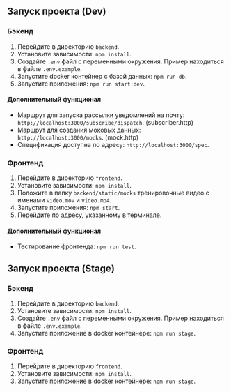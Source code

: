 ## Запуск проекта (Dev)

### Бэкенд

1. Перейдите в директорию `backend`.
2. Установите зависимости: `npm install`.
3. Создайте `.env` файл с переменными окружения. Пример находиться в файле `.env.example`.
4. Запустите docker контейнер с базой данных: `npm run db`.
5. Запустите приложения: `npm run start:dev`.

#### Дополнительный функционал

- Маршрут для запуска рассылки уведомлений на почту: `http://localhost:3000/subscribe/dispatch`. (subscriber.http)
- Маршрут для создания моковых данных: `http://localhost:3000/mocks`. (mock.http)
- Спецификация доступна по адресу: `http://localhost:3000/spec`.

### Фронтенд

1. Перейдите в директорию `frontend`.
2. Установите зависимости: `npm install`.
3. Положите в папку `backend/static/mocks` тренировочные видео с именами `video.mov` и `video.mp4`.
4. Запустите приложения: `npm start`.
5. Перейдите по адресу, указанному в терминале.

#### Дополнительный функционал

- Тестирование фронтенда: `npm run test`.

## Запуск проекта (Stage)

### Бэкенд

1. Перейдите в директорию `backend`.
2. Установите зависимости: `npm install`.
3. Создайте `.env` файл с переменными окружения. Пример находиться в файле `.env.example`.
4. Запустите приложение в docker контейнере: `npm run stage`.

### Фронтенд

1. Перейдите в директорию `frontend`.
2. Установите зависимости: `npm install`.
3. Запустите приложение в docker контейнере: `npm run stage`.
